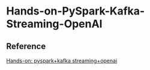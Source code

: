 # Hands-on-PySpark-Kafka-Streaming-OpenAI
 

## Reference
[Hands-on: pyspark+kafka streaming+openai](https://medium.com/@mengineer/hands-on-pyspark-kafka-streaming-openai-a4dc2947216c)
